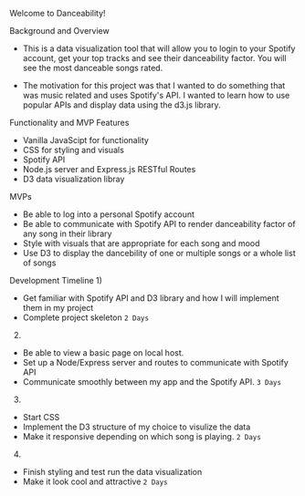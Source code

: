 Welcome to Danceability!

Background and Overview
* This is a data visualization tool that will allow you to login to your Spotify account, get your top tracks and see their danceability factor. You will see the most danceable songs rated. 

* The motivation for this project was that I wanted to do something that was music related and uses Spotify's API. I wanted to learn how to use popular APIs and display data using the d3.js library.

Functionality and MVP Features
* Vanilla JavaScipt for functionality
* CSS for styling and visuals
* Spotify API 
* Node.js server and Express.js RESTful Routes
* D3 data visualization libray

MVPs
* Be able to log into a personal Spotify account
* Be able to communicate with Spotify API to render danceability factor of any song in their library
* Style with visuals that are appropriate for each song and mood
* Use D3 to display the dancebility of one or multiple songs or a whole list of songs

Development Timeline
1)
* Get familiar with Spotify API and D3 library and how I will implement them in my project
* Complete project skeleton `2 Days`

2)
* Be able to view a basic page on local host. 
* Set up a Node/Express server and routes to communicate with Spotify API
* Communicate smoothly between my app and the Spotify API. `3 Days`

3)
* Start CSS
* Implement the D3 structure of my choice to visulize the data
* Make it responsive depending on which song is playing. `2 Days` 

4)
* Finish styling and test run the data visualization
* Make it look cool and attractive `2 Days`

<!-- ![alt text](https://wireframe.cc/fiakf2) -->
